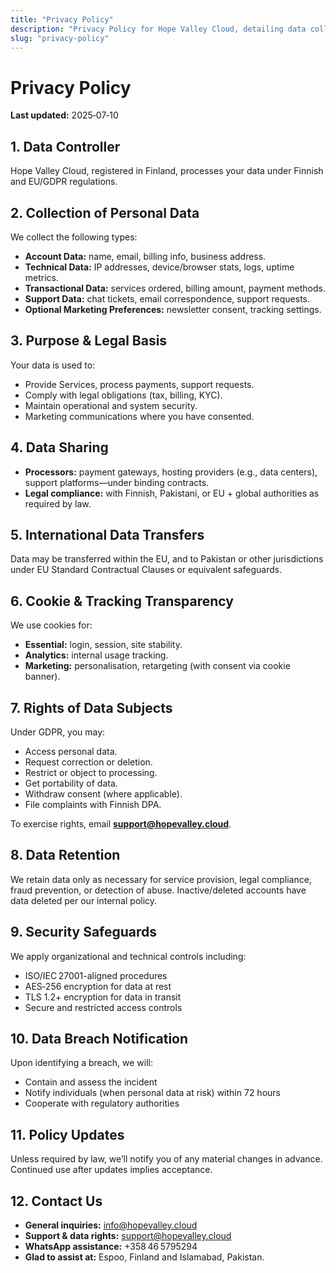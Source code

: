 ```yaml
---
title: "Privacy Policy"
description: "Privacy Policy for Hope Valley Cloud, detailing data collection, usage, rights, and security measures."
slug: "privacy-policy"
---
```


# Privacy Policy

**Last updated:** 2025‑07‑10

## 1. Data Controller  
Hope Valley Cloud, registered in Finland, processes your data under Finnish and EU/GDPR regulations.

## 2. Collection of Personal Data  
We collect the following types:
- **Account Data:** name, email, billing info, business address.  
- **Technical Data:** IP addresses, device/browser stats, logs, uptime metrics.  
- **Transactional Data:** services ordered, billing amount, payment methods.  
- **Support Data:** chat tickets, email correspondence, support requests.  
- **Optional Marketing Preferences:** newsletter consent, tracking settings.

## 3. Purpose & Legal Basis  
Your data is used to:
- Provide Services, process payments, support requests.  
- Comply with legal obligations (tax, billing, KYC).  
- Maintain operational and system security.  
- Marketing communications where you have consented.

## 4. Data Sharing  
- **Processors:** payment gateways, hosting providers (e.g., data centers), support platforms—under binding contracts.  
- **Legal compliance:** with Finnish, Pakistani, or EU + global authorities as required by law.

## 5. International Data Transfers  
Data may be transferred within the EU, and to Pakistan or other jurisdictions under EU Standard Contractual Clauses or equivalent safeguards.

## 6. Cookie & Tracking Transparency  
We use cookies for:
- **Essential:** login, session, site stability.  
- **Analytics:** internal usage tracking.  
- **Marketing:** personalisation, retargeting (with consent via cookie banner).

## 7. Rights of Data Subjects  
Under GDPR, you may:
- Access personal data.  
- Request correction or deletion.  
- Restrict or object to processing.  
- Get portability of data.  
- Withdraw consent (where applicable).  
- File complaints with Finnish DPA.

To exercise rights, email **support@hopevalley.cloud**.

## 8. Data Retention  
We retain data only as necessary for service provision, legal compliance, fraud prevention, or detection of abuse. Inactive/deleted accounts have data deleted per our internal policy.

## 9. Security Safeguards  
We apply organizational and technical controls including:
- ISO/IEC 27001-aligned procedures  
- AES‑256 encryption for data at rest  
- TLS 1.2+ encryption for data in transit  
- Secure and restricted access controls

## 10. Data Breach Notification  
Upon identifying a breach, we will:
- Contain and assess the incident  
- Notify individuals (when personal data at risk) within 72 hours  
- Cooperate with regulatory authorities

## 11. Policy Updates  
Unless required by law, we’ll notify you of any material changes in advance. Continued use after updates implies acceptance.

## 12. Contact Us  
- **General inquiries:** info@hopevalley.cloud  
- **Support & data rights:** support@hopevalley.cloud  
- **WhatsApp assistance:** +358 46 5795294  
- **Glad to assist at:** Espoo, Finland and Islamabad, Pakistan.

